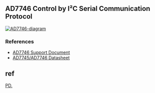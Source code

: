 ## AD7746 Control by I²C Serial Communication Protocol

<a href="https://ibb.co/rvvXb4B"><img src="https://i.ibb.co/g66cvz0/AD7746-diagram.png" alt="AD7746-diagram" border="0"></a>

### References
- [AD7746 Support Document](https://www.dropbox.com/s/0fx0g5lrc8xli53/Support_document.pdf?dl=0)
- [AD7745/AD7746 Datasheet](https://www.analog.com/media/en/technical-documentation/data-sheets/AD7745_7746.pdf)

## ref
<a href="https://MattDevangelio.github.io/AD7746-I2C_control/files/static/media/index.html" target="_blank">PD.</a>

